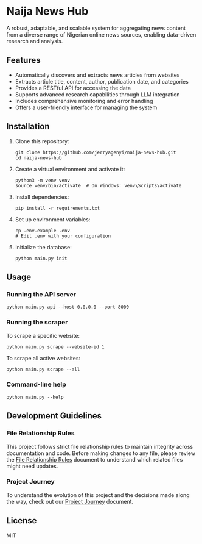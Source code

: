 # Naija News Hub

A robust, adaptable, and scalable system for aggregating news content from a diverse range of Nigerian online news sources, enabling data-driven research and analysis.

## Features

- Automatically discovers and extracts news articles from websites
- Extracts article title, content, author, publication date, and categories
- Provides a RESTful API for accessing the data
- Supports advanced research capabilities through LLM integration
- Includes comprehensive monitoring and error handling
- Offers a user-friendly interface for managing the system

## Installation

1. Clone this repository:
   ```
   git clone https://github.com/jerryagenyi/naija-news-hub.git
   cd naija-news-hub
   ```

2. Create a virtual environment and activate it:
   ```
   python3 -m venv venv
   source venv/bin/activate  # On Windows: venv\Scripts\activate
   ```

3. Install dependencies:
   ```
   pip install -r requirements.txt
   ```

4. Set up environment variables:
   ```
   cp .env.example .env
   # Edit .env with your configuration
   ```

5. Initialize the database:
   ```
   python main.py init
   ```

## Usage

### Running the API server

```
python main.py api --host 0.0.0.0 --port 8000
```

### Running the scraper

To scrape a specific website:
```
python main.py scrape --website-id 1
```

To scrape all active websites:
```
python main.py scrape --all
```

### Command-line help

```
python main.py --help
```

## Development Guidelines

### File Relationship Rules

This project follows strict file relationship rules to maintain integrity across documentation and code. Before making changes to any file, please review the [File Relationship Rules](docs/dev/file-relationship-rules.md) document to understand which related files might need updates.

### Project Journey

To understand the evolution of this project and the decisions made along the way, check out our [Project Journey](docs/pm/project-journey.md) document.

## License

MIT
